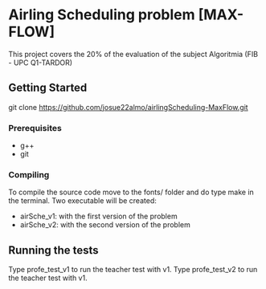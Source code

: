 # Airling Scheduling problem [MAX-FLOW]

This project covers the 20% of the evaluation of the subject Algoritmia (FIB - UPC Q1-TARDOR)

## Getting Started

git clone https://github.com/josue22almo/airlingScheduling-MaxFlow.git

### Prerequisites

* g++
* git

### Compiling

To compile the source code move to the fonts/ folder and do type make in the terminal. Two executable will be created:
   * airSche_v1: with the first version of the problem
   * airSche_v2: with the second version of the problem

## Running the tests

Type profe_test_v1 to run the teacher test with v1. 
Type profe_test_v2 to run the teacher test with v1.
